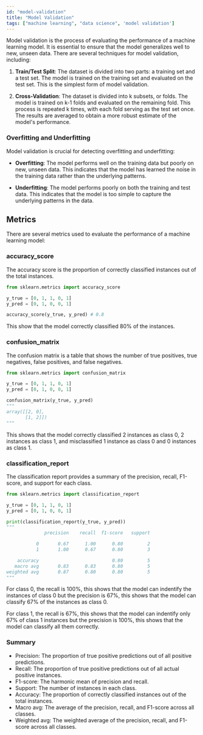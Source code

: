 ```yaml
---
id: "model-validation"
title: "Model Validation"
tags: ["machine learning", "data science", 'model validation']
---
```


Model validation is the process of evaluating the performance of a machine learning model. It is essential to ensure that the model generalizes well to new, unseen data. There are several techniques for model validation, including:

1. **Train/Test Split**: The dataset is divided into two parts: a training set and a test set. The model is trained on the training set and evaluated on the test set. This is the simplest form of model validation.

2. **Cross-Validation**: The dataset is divided into k subsets, or folds. The model is trained on k-1 folds and evaluated on the remaining fold. This process is repeated k times, with each fold serving as the test set once. The results are averaged to obtain a more robust estimate of the model's performance.

### Overfitting and Underfitting

Model validation is crucial for detecting overfitting and underfitting:

- **Overfitting**: The model performs well on the training data but poorly on new, unseen data. This indicates that the model has learned the noise in the training data rather than the underlying patterns.

- **Underfitting**: The model performs poorly on both the training and test data. This indicates that the model is too simple to capture the underlying patterns in the data.

## Metrics

There are several metrics used to evaluate the performance of a machine learning model:

### accuracy_score

The accuracy score is the proportion of correctly classified instances out of the total instances.

```python
from sklearn.metrics import accuracy_score

y_true = [0, 1, 1, 0, 1]
y_pred = [0, 1, 0, 0, 1]

accuracy_score(y_true, y_pred) # 0.8
```

This show that the model correctly classified 80% of the instances.

### confusion_matrix

The confusion matrix is a table that shows the number of true positives, true negatives, false positives, and false negatives.

```python
from sklearn.metrics import confusion_matrix

y_true = [0, 1, 1, 0, 1]
y_pred = [0, 1, 0, 0, 1]

confusion_matrix(y_true, y_pred)
"""
array([[2, 0],
       [1, 2]])
"""
```

This shows that the model correctly classified 2 instances as class 0, 2 instances as class 1, and misclassified 1 instance as class 0 and 0 instances as class 1.

### classification_report

The classification report provides a summary of the precision, recall, F1-score, and support for each class.

```python
from sklearn.metrics import classification_report

y_true = [0, 1, 1, 0, 1]
y_pred = [0, 1, 0, 0, 1]

print(classification_report(y_true, y_pred))
"""
              precision    recall  f1-score   support

           0       0.67      1.00      0.80         2
           1       1.00      0.67      0.80         3

    accuracy                           0.80         5
   macro avg       0.83      0.83      0.80         5
weighted avg       0.87      0.80      0.80         5
"""
```

For class 0, the recall is 100%, this shows that the model can indentify the instances of class 0 but the precision is 67%, this shows that the model can classify 67% of the instances as class 0.

For class 1, the recall is 67%, this shows that the model can indentify only 67% of class 1 instances  but the precision is 100%, this shows that the model can classify all them correctly.

### Summary

- Precision: The proportion of true positive predictions out of all positive predictions.
- Recall: The proportion of true positive predictions out of all actual positive instances.
- F1-score: The harmonic mean of precision and recall.
- Support: The number of instances in each class.
- Accuracy: The proportion of correctly classified instances out of the total instances.
- Macro avg: The average of the precision, recall, and F1-score across all classes.
- Weighted avg: The weighted average of the precision, recall, and F1-score across all classes.
